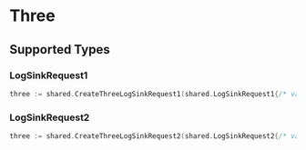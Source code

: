 # Three


## Supported Types

### LogSinkRequest1

```go
three := shared.CreateThreeLogSinkRequest1(shared.LogSinkRequest1{/* values here */})
```

### LogSinkRequest2

```go
three := shared.CreateThreeLogSinkRequest2(shared.LogSinkRequest2{/* values here */})
```

